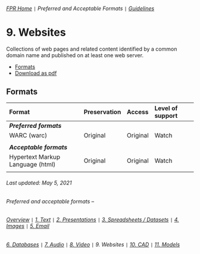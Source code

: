 ###### [FPR Home](../README.md) `|` Preferred and Acceptable Formats `|` [Guidelines](../explanations/00-intro.md)

# 9. Websites
Collections of web pages and related content identified by a common domain name and published on at least one web server.

- [Formats](#formats)
- [Download as pdf](../downloads/09-websites.pdf)

## Formats
| Format | Preservation | Access | Level of support |
| :---   | :---         | :---   | :---               |
| ***Preferred formats*** |
| WARC (warc) | Original | Original | Watch | 
| |
| ***Acceptable formats*** |
| Hypertext Markup Language (html) | Original | Original | Watch | 
| |

###### Last updated: May 5, 2021

###### Preferred and acceptable formats –
###### [Overview](00-fpr.md) `|` [1. Text](01-text-documents.md) `|` [2. Presentations](02-presentations.md) `|` [3. Spreadsheets / Datasets](03-spreadsheets-and-datasets.md) `|` [4. Images](04-images.md) `|` [5. Email](05-email.md)
###### [6. Databases](06-databases.md) `|` [7. Audio](07-audio.md) `|` [8. Video](08-video.md) `|` 9. Websites `|` [10. CAD](10-cad.md) `|` [11. Models](11-models.md)